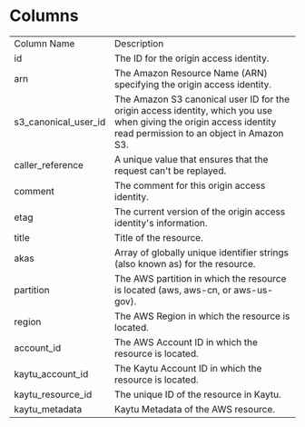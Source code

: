 # Columns  

<table>
	<tr><td>Column Name</td><td>Description</td></tr>
	<tr><td>id</td><td>The ID for the origin access identity.</td></tr>
	<tr><td>arn</td><td>The Amazon Resource Name (ARN) specifying the origin access identity.</td></tr>
	<tr><td>s3_canonical_user_id</td><td>The Amazon S3 canonical user ID for the origin access identity, which you use when giving the origin access identity read permission to an object in Amazon S3.</td></tr>
	<tr><td>caller_reference</td><td>A unique value that ensures that the request can't be replayed.</td></tr>
	<tr><td>comment</td><td>The comment for this origin access identity.</td></tr>
	<tr><td>etag</td><td>The current version of the origin access identity's information.</td></tr>
	<tr><td>title</td><td>Title of the resource.</td></tr>
	<tr><td>akas</td><td>Array of globally unique identifier strings (also known as) for the resource.</td></tr>
	<tr><td>partition</td><td>The AWS partition in which the resource is located (aws, aws-cn, or aws-us-gov).</td></tr>
	<tr><td>region</td><td>The AWS Region in which the resource is located.</td></tr>
	<tr><td>account_id</td><td>The AWS Account ID in which the resource is located.</td></tr>
	<tr><td>kaytu_account_id</td><td>The Kaytu Account ID in which the resource is located.</td></tr>
	<tr><td>kaytu_resource_id</td><td>The unique ID of the resource in Kaytu.</td></tr>
	<tr><td>kaytu_metadata</td><td>Kaytu Metadata of the AWS resource.</td></tr>
</table>